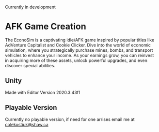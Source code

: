 Currently in development
# AFK Game Creation
The EconoSim is a captivating idle/AFK game inspired by popular titles like AdVenture Capitalist and Cookie Clicker. Dive into the world of economic simulation, where you strategically purchase mines, bombs, and transport vehicles to enhance your income. As your earnings grow, you can reinvest in acquiring more of these assets, unlock powerful upgrades, and even discover special abilities. 

## Unity
Made with Editor Version 2020.3.43f1 

## Playable Version
Currently no playable version, if need for one arrises email me at colekostiuk@shaw.ca
